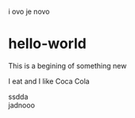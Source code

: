 

i ovo je  novo

# hello-world
This is a begining of something new
 
 I eat  and I like Coca Cola 
 
ssdda  
jadnooo

